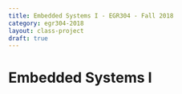 ```yaml
---
title: Embedded Systems I - EGR304 - Fall 2018
category: egr304-2018
layout: class-project
draft: true
---
```


# Embedded Systems I
